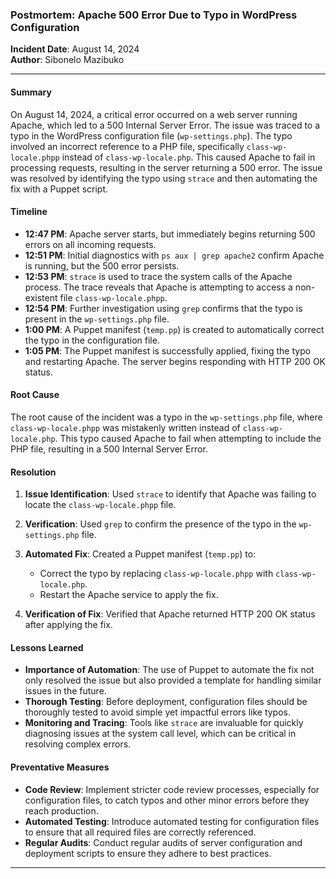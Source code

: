 ### Postmortem: Apache 500 Error Due to Typo in WordPress Configuration

**Incident Date**: August 14, 2024  
**Author**: Sibonelo Mazibuko

---

#### **Summary**

On August 14, 2024, a critical error occurred on a web server running Apache, which led to a 500 Internal Server Error. The issue was traced to a typo in the WordPress configuration file (`wp-settings.php`). The typo involved an incorrect reference to a PHP file, specifically `class-wp-locale.phpp` instead of `class-wp-locale.php`. This caused Apache to fail in processing requests, resulting in the server returning a 500 error. The issue was resolved by identifying the typo using `strace` and then automating the fix with a Puppet script.

#### **Timeline**

- **12:47 PM**: Apache server starts, but immediately begins returning 500 errors on all incoming requests.
- **12:51 PM**: Initial diagnostics with `ps aux | grep apache2` confirm Apache is running, but the 500 error persists.
- **12:53 PM**: `strace` is used to trace the system calls of the Apache process. The trace reveals that Apache is attempting to access a non-existent file `class-wp-locale.phpp`.
- **12:54 PM**: Further investigation using `grep` confirms that the typo is present in the `wp-settings.php` file.
- **1:00 PM**: A Puppet manifest (`temp.pp`) is created to automatically correct the typo in the configuration file.
- **1:05 PM**: The Puppet manifest is successfully applied, fixing the typo and restarting Apache. The server begins responding with HTTP 200 OK status.

#### **Root Cause**

The root cause of the incident was a typo in the `wp-settings.php` file, where `class-wp-locale.phpp` was mistakenly written instead of `class-wp-locale.php`. This typo caused Apache to fail when attempting to include the PHP file, resulting in a 500 Internal Server Error.

#### **Resolution**

1. **Issue Identification**: Used `strace` to identify that Apache was failing to locate the `class-wp-locale.phpp` file.
   
2. **Verification**: Used `grep` to confirm the presence of the typo in the `wp-settings.php` file.

3. **Automated Fix**: Created a Puppet manifest (`temp.pp`) to:
   - Correct the typo by replacing `class-wp-locale.phpp` with `class-wp-locale.php`.
   - Restart the Apache service to apply the fix.

4. **Verification of Fix**: Verified that Apache returned HTTP 200 OK status after applying the fix.

#### **Lessons Learned**

- **Importance of Automation**: The use of Puppet to automate the fix not only resolved the issue but also provided a template for handling similar issues in the future.
- **Thorough Testing**: Before deployment, configuration files should be thoroughly tested to avoid simple yet impactful errors like typos.
- **Monitoring and Tracing**: Tools like `strace` are invaluable for quickly diagnosing issues at the system call level, which can be critical in resolving complex errors.

#### **Preventative Measures**

- **Code Review**: Implement stricter code review processes, especially for configuration files, to catch typos and other minor errors before they reach production.
- **Automated Testing**: Introduce automated testing for configuration files to ensure that all required files are correctly referenced.
- **Regular Audits**: Conduct regular audits of server configuration and deployment scripts to ensure they adhere to best practices.

---
